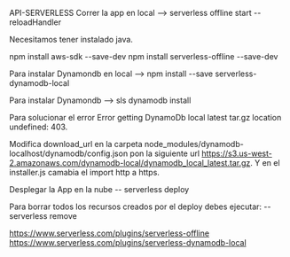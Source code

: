 API-SERVERLESS
Correr la app en local --> serverless offline start --reloadHandler

Necesitamos tener instalado java.

npm install aws-sdk --save-dev npm install serverless-offline --save-dev

Para instalar Dynamondb en local --> npm install --save serverless-dynamodb-local

Para instalar Dynamondb  --> sls dynamodb install

Para solucionar el error Error getting DynamoDb local latest tar.gz location undefined: 403.

Modifica download_url en la carpeta node_modules/dynamodb-localhost/dynamodb/config.json 
pon la siguiente url https://s3.us-west-2.amazonaws.com/dynamodb-local/dynamodb_local_latest.tar.gz.
Y en el installer.js camabia el import http a https.


Desplegar la App en la nube
-- serverless deploy 

Para borrar todos los recursos creados por el deploy debes ejecutar:
-- serverless remove

https://www.serverless.com/plugins/serverless-offline
https://www.serverless.com/plugins/serverless-dynamodb-local
